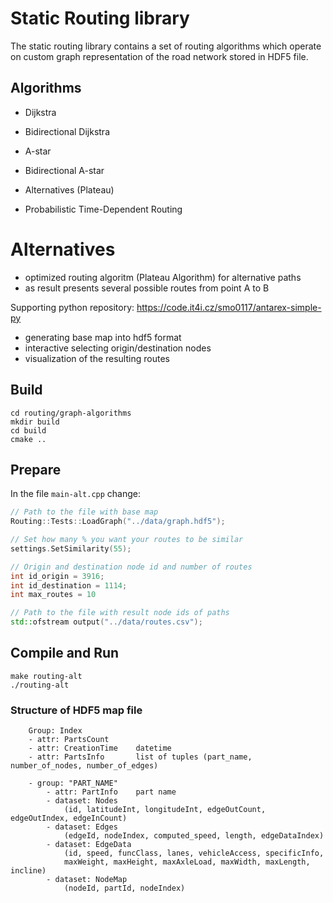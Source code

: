 # Static Routing library
The static routing library contains a set of routing algorithms which operate on custom graph representation of the road network stored in HDF5 file.

## Algorithms
- Dijkstra
- Bidirectional Dijkstra
- A-star
- Bidirectional A-star

- Alternatives (Plateau)

- Probabilistic Time-Dependent Routing


# Alternatives 

- optimized routing algoritm (Plateau Algorithm) for alternative paths
- as result presents several possible routes from point A to B

Supporting python repository:
https://code.it4i.cz/smo0117/antarex-simple-py

- generating base map into hdf5 format
- interactive selecting origin/destination nodes
- visualization of the resulting routes

## Build
    cd routing/graph-algorithms
    mkdir build
    cd build
    cmake ..

## Prepare
In the file `main-alt.cpp` change:
```cpp
// Path to the file with base map
Routing::Tests::LoadGraph("../data/graph.hdf5");

// Set how many % you want your routes to be similar
settings.SetSimilarity(55);

// Origin and destination node id and number of routes
int id_origin = 3916;
int id_destination = 1114;
int max_routes = 10

// Path to the file with result node ids of paths
std::ofstream output("../data/routes.csv");
```

## Compile and Run
    make routing-alt
    ./routing-alt

### Structure of HDF5 map file
````
    Group: Index
    - attr: PartsCount
    - attr: CreationTime    datetime
    - attr: PartsInfo       list of tuples (part_name, number_of_nodes, number_of_edges)

    - group: "PART_NAME"
        - attr: PartInfo    part name
        - dataset: Nodes
            (id, latitudeInt, longitudeInt, edgeOutCount, edgeOutIndex, edgeInCount)
        - dataset: Edges
            (edgeId, nodeIndex, computed_speed, length, edgeDataIndex)
        - dataset: EdgeData
            (id, speed, funcClass, lanes, vehicleAccess, specificInfo,
            maxWeight, maxHeight, maxAxleLoad, maxWidth, maxLength, incline)
        - dataset: NodeMap
            (nodeId, partId, nodeIndex)
````